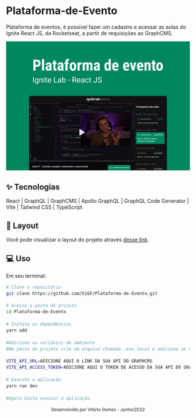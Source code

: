 # Plataforma-de-Evento
Plataforma de eventos, é possível fazer um cadastro e acessar as aulas do Ignite React JS, da Rocketseat, a partir de requisições ao GraphCMS.

![cover](src/assets/capa.png)

## ✨ Tecnologias
React | GraphQL | GraphCMS | Apollo GraphQL | GraphQL Code Generator | Vite | Tailwind CSS | TypeScript

## 🔖 Layout
Você pode visualizar o layout do projeto através [desse link](https://www.figma.com/file/9EBWD92k1VQ7NLMlVJROYD/Plataforma-de-evento---Ignite-Lab-(Community)?node-id=24%3A904).

## 💻 Uso
Em seu terminal:
```bash
# Clone o repositório
git clone https://github.com/ViGF/Plataforma-de-Evento.git

# Acesse a pasta do projeto
cd Plataforma-de-Evento

# Instale as dependências
yarn add

#Adicione as variáveis de ambiente
#Na pasta do projeto crie um arquivo chamado .env.local e adicione as seguintes informações

VITE_API_URL=ADICIONE AQUI O LINK DA SUA API DO GRAPHCMS
VITE_API_ACCESS_TOKEN=ADICIONE AQUI O TOKEN DE ACESSO DA SUA API DO GRAPHCMS

# Execute a aplicação
yarn run dev

#Agora basta acessar a aplicação
```

<div align="center">
  <small>Desenvolvido por Vitório Gomes - Junho/2022</small>  
</div>

